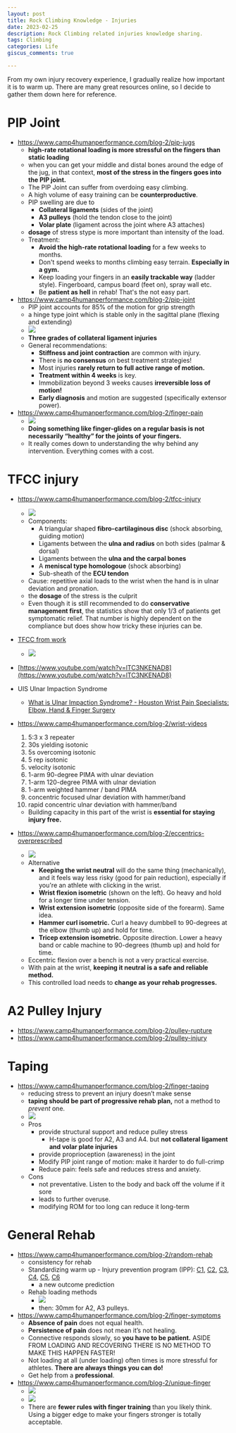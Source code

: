```yaml
---
layout: post
title: Rock Climbing Knowledge - Injuries
date: 2023-02-25
description: Rock Climbing related injuries knowledge sharing.
tags: Climbing
categories: Life
giscus_comments: true

---
```


From my own injury recovery experience, I gradually realize how important it is to warm up. There are many great resources online, so I decide to gather them down here for reference.

# PIP Joint
- https://www.camp4humanperformance.com/blog-2/pip-jugs
	- **high-rate rotational loading is more stressful on the fingers than static loading**
	- when you can get your middle and distal bones around the edge of the jug, in that context, **most of the stress in the fingers goes into the PIP joint.**
	- The PIP Joint can suffer from overdoing easy climbing.
	- A high volume of easy training can be **counterproductive**.
	- PIP swelling are due to
		- **Collateral ligaments** (sides of the joint)
		- **A3 pulleys** (hold the tendon close to the joint)
		- **Volar plate** (ligament across the joint where A3 attaches)
	- **dosage** of stress stype is more important than intensity of the load.
	- Treatment:
		- **Avoid the high-rate rotational loading** for a few weeks to months.
		- Don't spend weeks to months climbing easy terrain. **Especially in a gym.**
		- Keep loading your fingers in an **easily trackable way** (ladder style). Fingerboard, campus board (feet on), spray wall etc.
		- Be **patient as hell** in rehab! That's the not easy part.
- https://www.camp4humanperformance.com/blog-2/pip-joint
	- PIP joint accounts for 85% of the motion for grip strength
	- a hinge type joint which is stable only in the sagittal plane (flexing and extending)
	- ![](https://images.squarespace-cdn.com/content/v1/59d03d018a02c7512bf8b05f/1491d85e-8d95-4c35-ae8e-56977850d9e7/%2311+pip+joint.png?format=750w)
	- **Three grades of collateral ligament injuries**
	- General recommendations:
		- **Stiffness and joint contraction** are common with injury.
		- There is **no consensus** on best treatment strategies!
		- Most injuries **rarely return to full active range of motion.**
		- **Treatment within 4 weeks** is key.
		- Immobilization beyond 3 weeks causes **irreversible loss of motion!**
		- **Early diagnosis** and motion are suggested (specifically extensor power).
- https://www.camp4humanperformance.com/blog-2/finger-pain
	- ![](https://images.squarespace-cdn.com/content/v1/59d03d018a02c7512bf8b05f/3e3090bf-516f-4521-a867-961b6c1873fb/%232+Finger+curl.png?format=750w)
	- **Doing something like finger-glides on a regular basis is not necessarily “healthy” for the joints of your fingers.**
	- It really comes down to understanding the why behind any intervention. Everything comes with a cost.

# TFCC injury
- https://www.camp4humanperformance.com/blog-2/tfcc-injury
	- ![](https://images.squarespace-cdn.com/content/v1/59d03d018a02c7512bf8b05f/ae9fdd9a-8406-424d-a5a5-297d1da8fa78/%236+tfcc+injuries.png?format=750w)
	- Components:
		- A triangular shaped **fibro-cartilaginous disc** (shock absorbing, guiding motion)    
		-   Ligaments between the **ulna and radius** on both sides (palmar & dorsal)
		-   Ligaments between the **ulna and the carpal bones**
		-   A **meniscal type homologoue** (shock absorbing)
		-   Sub-sheath of the **ECU tendon**
	- Cause: repetitive axial loads to the wrist when the hand is in ulnar deviation and pronation.
	- the **dosage** of the stress is the culprit
	- Even though it is still recommended to do **conservative management first**, the statistics show that only 1/3 of patients get symptomatic relief. That number is highly dependent on the compliance but does show how tricky these injuries can be.
- [TFCC from work](https://www.memic.com/workplace-safety/safety-net-blog/2019/september/ouch-my-wrist-hurts)
	- ![](https://www.memic.com/-/media/memic/images/workplace-safety/blog/2019/power-drills-to-keyboarding-figure-1-jpg/power-drills-to-keyboarding-figure-1-jpg.jpg?la=en&hash=F3141D2EE74CDA2DCA20D9689F5990E33C7D8F4D)
    
- [https://www.youtube.com/watch?v=lTC3NKENAD8](https://www.youtube.com/watch?v=lTC3NKENAD8)
- UIS Ulnar Impaction Syndrome
	- [What is Ulnar Impaction Syndrome? - Houston Wrist Pain Specialists: Elbow, Hand & Finger Surgery](https://carpaltunnelpros.com/2015/07/10/what-is-ulnar-impaction-syndrome/)
- https://www.camp4humanperformance.com/blog-2/wrist-videos
	1. 5:3 x 3 repeater
	2. 30s yielding isotonic
	3. 5s overcoming isotonic
	4. 5 rep isotonic
	5. velocity isotonic
	6. 1-arm 90-degree PIMA with ulnar deviation
	7. 1-arm 120-degree PIMA with ulnar deviation
	8. 1-arm weighted hammer / band PIMA
	9. concentric focused ulnar deviation with hammer/band
	10. rapid concentric ulnar deviation with hammer/band
	- Building capacity in this part of the wrist is **essential for staying injury free.**
- https://www.camp4humanperformance.com/blog-2/eccentrics-overprescribed
	- ![](https://images.squarespace-cdn.com/content/v1/59d03d018a02c7512bf8b05f/a32e5e47-c99c-4c35-b676-8ea0133e3e68/%238+eccentric+loads.png?format=750w)
	- Alternative
		- **Keeping the wrist neutral** will do the same thing (mechanically), and it feels way less risky (good for pain reduction), especially if you're an athlete with clicking in the wrist.
		-   **Wrist flexion isometric** (shown on the left). Go heavy and hold for a longer time under tension.
		-   **Wrist extension isometric** (opposite side of the forearm). Same idea.
		-   **Hammer curl isometric.** Curl a heavy dumbbell to 90-degrees at the elbow (thumb up) and hold for time.
		-   **Tricep extension isometric.** Opposite direction. Lower a heavy band or cable machine to 90-degrees (thumb up) and hold for time.
	- Eccentric flexion over a bench is not a very practical exercise.
	- With pain at the wrist, **keeping it neutral is a safe and reliable method.**
	- This controlled load needs to **change as your rehab progresses.**


# A2 Pulley Injury
- https://www.camp4humanperformance.com/blog-2/pulley-rupture
- https://www.camp4humanperformance.com/blog-2/pulley-injury

# Taping
- https://www.camp4humanperformance.com/blog-2/finger-taping
	- reducing stress to prevent an injury doesn’t make sense
	- **taping should be part of progressive rehab plan,** not a method to _prevent_ one.
	- ![](https://images.squarespace-cdn.com/content/v1/59d03d018a02c7512bf8b05f/a051125d-57f1-4061-a6fa-702a217606a2/%2329+finger+tape.jpg?format=1500w)
	- Pros
		- provide structural support and reduce pulley stress
			- H-tape is good for A2, A3 and A4. but **not collateral ligament and volar plate injuries**
		- provide proprioception (awareness) in the joint
		- Modify PIP joint range of motion: make it harder to do full-crimp
		- Reduce pain: feels safe and reduces stress and anxiety.
	- Cons
		- not preventative. Listen to the body and back off the volume if it sore
		- leads to further overuse.
		- modifying ROM for too long can reduce it long-term

# General Rehab
- https://www.camp4humanperformance.com/blog-2/random-rehab
	- consistency for rehab
	- Standardizing warm up - Injury prevention program (IPP): [C1](https://static1.squarespace.com/static/59d03d018a02c7512bf8b05f/t/61f00ab0203e272d1b5f7aa0/1643121335193/Circuit+1.pdf), [C2](https://static1.squarespace.com/static/59d03d018a02c7512bf8b05f/t/61f00ef14ef0dd0b26f75909/1643122431683/Circuit+2.pdf), [C3](https://static1.squarespace.com/static/59d03d018a02c7512bf8b05f/t/61f00f6e8c861241421a2f87/1643122554700/Circuit+3.pdf), [C4](https://static1.squarespace.com/static/59d03d018a02c7512bf8b05f/t/61f00fada2b6c118a65a7ddc/1643122615792/Circuit+4.pdf), [C5](https://static1.squarespace.com/static/59d03d018a02c7512bf8b05f/t/61f0103f1e605f34fe47ea7e/1643122761385/Circuit+5.pdf), [C6](https://static1.squarespace.com/static/59d03d018a02c7512bf8b05f/t/61f0107a2ee7797ce0fd07b2/1643122816517/Circuit+6.pdf)
		- a new outcome prediction
	- Rehab loading methods
		- ![](https://images.squarespace-cdn.com/content/v1/59d03d018a02c7512bf8b05f/6bdbccd0-378f-4747-903c-dc145d46fb48/%2317+rehab+loading.jpg?format=750w)
		- then: 30mm for A2, A3 pulleys.
- https://www.camp4humanperformance.com/blog-2/finger-symptoms
	-   **Absence of pain** does not equal health.
	-   **Persistence of pain** does not mean it’s not healing.
	-   Connective responds slowly, so **you have to be patient.** ASIDE FROM LOADING AND RECOVERING THERE IS NO METHOD TO MAKE THIS HAPPEN FASTER!
	-   Not loading at all (under loading) often times is more stressful for athletes. **There are always things you can do!**
	-   Get help from a **professional**.
- https://www.camp4humanperformance.com/blog-2/unique-finger
	- ![](https://images.squarespace-cdn.com/content/v1/59d03d018a02c7512bf8b05f/39d7cb97-8afd-468d-a2f4-24f46ac3eedb/%234.1.png?format=500w)
	- ![](https://images.squarespace-cdn.com/content/v1/59d03d018a02c7512bf8b05f/fda71a5a-ee5f-4d5d-bf3d-4d61778c4a09/%234.2.png?format=500w)
	- There are **fewer rules with finger training** than you likely think. Using a bigger edge to make your fingers stronger is totally acceptable.
